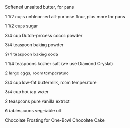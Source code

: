 
Softened unsalted butter, for pans

1 1/2 cups unbleached all-purpose flour, plus more for pans

1 1/2 cups sugar

3/4 cup Dutch-process cocoa powder

3/4 teaspoon baking powder

3/4 teaspoon baking soda

1 1/4 teaspoons kosher salt (we use Diamond Crystal)

2 large eggs, room temperature

3/4 cup low-fat buttermilk, room temperature

3/4 cup hot tap water

2 teaspoons pure vanilla extract

6 tablespoons vegetable oil

Chocolate Frosting for One-Bowl Chocolate Cake


